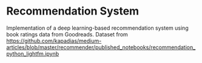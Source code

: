 # Recommendation System
Implementation of a deep learning-based recommendation system using book ratings data from Goodreads.
Dataset from https://github.com/kapadias/medium-articles/blob/master/recommender/published_notebooks/recommendation_python_lightfm.ipynb
